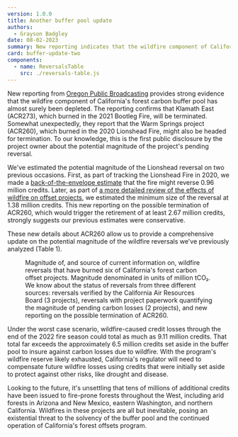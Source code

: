 ```yaml
---
version: 1.0.0
title: Another buffer pool update
authors:
  - Grayson Badgley
date: 08-02-2023
summary: New reporting indicates that the wildfire component of California's buffer pool is almost surely depleted.
card: buffer-update-two
components:
  - name: ReversalsTable
    src: ./reversals-table.js
---
```


New reporting from [Oregon Public Broadcasting](https://www.opb.org/article/2023/08/02/climate-change-carbon-offset-oregon/) provides strong evidence that the wildfire component of California's forest carbon buffer pool has almost surely been depleted. The reporting confirms that Klamath East (ACR273), which burned in the 2021 Bootleg Fire, will be terminated. Somewhat unexpectedly, they report that the Warm Springs project (ACR260), which burned in the 2020 Lionshead Fire, might also be headed for termination. To our knowledge, this is the first public disclosure by the project owner about the potential magnitude of the project's pending reversal.

We've estimated the potential magnitude of the Lionshead reversal on two previous occasions. First, as part of tracking the Lionshead Fire in 2020, we made a [back-of-the-envelope estimate](https://carbonplan.org/research/offset-project-fire) that the fire might reverse 0.96 million credits. Later, as part of [a more detailed review of the effects of wildfire on offset projects](https://doi.org/10.3389/ffgc.2022.930426), we estimated the minimum size of the reversal at 1.38 million credits. This new reporting on the possible termination of ACR260, which would trigger the retirement of at least 2.67 million credits, strongly suggests our previous estimates were conservative.

These new details about ACR260 allow us to provide a comprehensive update on the potential magnitude of the wildfire reversals we've previously analyzed (Table 1).

<Figure>
  <ReversalsTable />
  <TableCaption number={1}>
    Magnitude of, and source of current information on, wildfire reversals
    that have burned six of California's forest carbon offset projects. Magnitude denominated in units of million tCO₂. We know
about the status of reversals from three different sources: reversals
verified by the California Air Resources Board (3 projects), reversals with
project paperwork quantifying the magnitude of pending carbon losses (2
projects), and new reporting on the possible termination of ACR260.

  </TableCaption>
</Figure>

Under the worst case scenario, wildfire-caused credit losses through the end of the 2022 fire season could total as much as 9.11 million credits. That total far exceeds the approximately 6.5 million credits set aside in the buffer pool to insure against carbon losses due to wildfire. With the program's wildfire reserve likely exhausted, California's regulator will need to compensate future wildfire losses using credits that were initially set aside to protect against other risks, like drought and disease.

Looking to the future, it's unsettling that tens of millions of additional credits have been issued to fire-prone forests throughout the West, including arid forests in Arizona and New Mexico, eastern Washington, and northern California. Wildfires in these projects are all but inevitable, posing an existential threat to the solvency of the buffer pool and the continued operation of California's forest offsets program.
